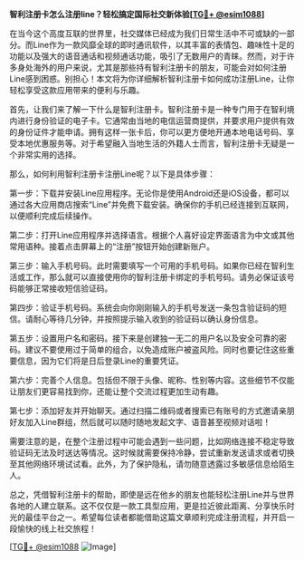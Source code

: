 **智利注册卡怎么注册line？轻松搞定国际社交新体验[[TG💪+ @esim1088](https://t.me/s/esim1088)]**

在当今这个高度互联的世界里，社交媒体已经成为我们日常生活中不可或缺的一部分。而Line作为一款风靡全球的即时通讯软件，以其丰富的表情包、趣味性十足的功能以及强大的语音通话和视频通话功能，吸引了无数用户的青睐。然而，对于许多身处海外的用户来说，尤其是那些持有智利注册卡的朋友，可能会对如何注册Line感到困惑。别担心！本文将为你详细解析智利注册卡如何成功注册Line，让你轻松享受这款应用带来的便利与乐趣。

首先，让我们来了解一下什么是智利注册卡。智利注册卡是一种专门用于在智利境内进行身份验证的电子卡。它通常由当地的电信运营商提供，并要求用户提供有效的身份证件才能申请。拥有这样一张卡后，你可以更方便地开通本地电话号码、享受本地优惠服务等。对于希望融入当地生活的外籍人士而言，智利注册卡无疑是一个非常实用的选择。

那么，如何利用智利注册卡注册Line呢？以下是具体步骤：

第一步：下载并安装Line应用程序。无论你是使用Android还是iOS设备，都可以通过各大应用商店搜索“Line”并免费下载安装。确保你的手机已经连接到互联网，以便顺利完成后续操作。

第二步：打开Line应用程序并选择语言。根据个人喜好设定界面语言为中文或其他常用语种。接着点击屏幕上的“注册”按钮开始创建新账户。

第三步：输入手机号码。此时需要填写一个可用的手机号码。如果你已经在智利生活或工作，那么就可以直接使用你的智利注册卡绑定的手机号码。请务必保证该号码能够正常接收短信验证码。

第四步：验证手机号码。系统会向你刚刚输入的手机号发送一条包含验证码的短信。请耐心等待几分钟，并按照提示输入收到的验证码以确认身份信息。

第五步：设置用户名和密码。接下来是创建独一无二的用户名以及安全可靠的密码。建议不要使用过于简单的组合，以免造成账户被盗风险。同时也要记住这些重要信息，因为它们将是日后登录Line的重要凭证。

第六步：完善个人信息。包括但不限于头像、昵称、性别等内容。这些细节不仅能让朋友们更容易找到你，还能让整个交流过程更加生动有趣。

第七步：添加好友并开始聊天。通过扫描二维码或者搜索已有账号的方式邀请亲朋好友加入Line群组，然后就可以随时随地发起文字、语音甚至视频对话啦！

需要注意的是，在整个注册过程中可能会遇到一些问题，比如网络连接不稳定导致验证码无法及时送达等情况。这时候就需要保持冷静，尝试重新发送请求或者切换至其他网络环境试试看。此外，为了保护隐私，请勿随意透露过多敏感信息给陌生人。

总之，凭借智利注册卡的帮助，即使是远在他乡的朋友也能轻松注册Line并与世界各地的人建立联系。这不仅仅是一款工具型应用，更是拉近彼此距离、分享快乐时光的最佳平台之一。希望每位读者都能借助这篇文章顺利完成注册流程，并开启一段愉快的线上社交旅程！

[[TG💪+ @esim1088](https://t.me/s/esim1088) ![Image](https://i.postimg.cc/4NQfJmqS/Snipaste-2025-05-13-00-14-12.png)]